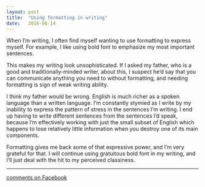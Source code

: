 ```yaml
---
layout: post
title:  "Using formatting in writing"
date:   2016-08-14
---
```


When I’m writing, I often find myself wanting to use formatting to express myself. For example, I like using bold font to emphasize my most important sentences.

This makes my writing look unsophisticated. If I asked my father, who is a good and traditionally-minded writer, about this, I suspect he’d say that you can communicate anything you need to without formatting, and needing formatting is sign of weak writing ability.

I think my father would be wrong. English is much richer as a spoken language than a written language. I’m constantly stymied as I write by my inability to express the pattern of stress in the sentences I’m writing. I end up having to write different sentences from the sentences I’d speak, because I’m effectively working with just the small subset of English which happens to lose relatively little information when you destroy one of its main components.

Formatting gives me back some of that expressive power, and I’m very grateful for that. I will continue using gratuitous bold font in my writing, and I’ll just deal with the hit to my perceived classiness.

------

[comments on Facebook](https://www.facebook.com/bshlgrs/posts/10208342088324560)
